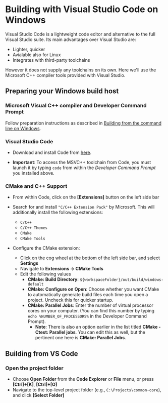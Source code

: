 Building with Visual Studio Code on Windows
===========================================

Visual Studio Code is a lightweight code editor and alternative to the full Visual Studio suite. Its main advantages over Visual Studio are:

- Lighter, quicker
- Avialable also for Linux
- Integrates with third-party toolchains

However it does not supply any toolchains on its own. Here we'll use the Microsoft C++ compiler tools provided with Visual Studio.


Preparing your Windows build host
-------------------------------

### Microsoft Visual C++ compiler and Developer Command Prompt

Follow preparation instructions as described in [Building from the command line on Windows](cli.md).

### Visual Studio Code

* Download and install Code from [here](https://code.visualstudio.com/download).

* **Important**: To access the MSVC++ toolchain from Code, you must launch it by typing `code` from within the *Developer Command Prompt* you installed above.

### CMake and C++ Support

* From within Code, click on the **[Extensions]** button on the left side bar

* Search for and install `"C/C++ Extension Pack"` by Microsoft. This will additionally install the following extensions:
   * `C/C++`
   * `C/C++ Themes`
   * `CMake`
   * `CMake Tools`

* Configure the CMake extension:
  * Click on the cog wheel at the bottom of the left side bar, and select **Settings**
  * Navigate to **Extensions → CMake Tools**
  * Edit the following values
     - **CMake: Build Directory**: `${workspaceFolder}/out/build/windows-default`
     - **CMake: Configure on Open**: Choose whether you want CMake to automatically generate build files each time you open a project.  Uncheck this for quicker startup.
     - **CMake: Parallel Jobs**: Enter the number of virtual processor cores on your computer. (You can find this number by typing `echo %NUMBER_OF_PROCESSORS%` in the Developer Command Prompt).
       - **Note**: There is also an option earlier in the list titled **CMake - Ctest: Parallel jobs**.  You can edit this as well, but the pertinent one here is **CMake: Parallel Jobs**.


Building from VS Code
---------------------

### Open the project folder

- Choose **Open Folder** from the **Code Explorer** or **File** menu, or press **[Ctrl]+[K]**, **[Ctrl]+[O]**
- Navigate to the top-level project folder (e.g., `C:\Projects\common-core`), and click **[Select Folder]**
